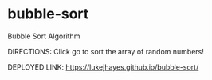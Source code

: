 # bubble-sort
Bubble Sort Algorithm

DIRECTIONS:
Click go to sort the array of random numbers!

DEPLOYED LINK: https://lukejhayes.github.io/bubble-sort/
